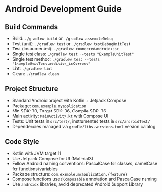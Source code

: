 # Android Development Guide

## Build Commands
- Build: `./gradlew build` or `./gradlew assembleDebug`
- Test (unit): `./gradlew test` or `./gradlew testDebugUnitTest`
- Test (instrumented): `./gradlew connectedAndroidTest`
- Single test class: `./gradlew test --tests "ExampleUnitTest"`
- Single test method: `./gradlew test --tests "ExampleUnitTest.addition_isCorrect"`
- Lint: `./gradlew lint`
- Clean: `./gradlew clean`

## Project Structure
- Standard Android project with Kotlin + Jetpack Compose
- Package: `com.example.myapplication`
- Min SDK: 30, Target SDK: 36, Compile SDK: 36
- Main activity: `MainActivity.kt` with Compose UI
- Tests: Unit tests in `src/test/`, instrumented tests in `src/androidTest/`
- Dependencies managed via `gradle/libs.versions.toml` version catalog

## Code Style
- Kotlin with JVM target 11
- Use Jetpack Compose for UI (Material3)
- Follow Android naming conventions: PascalCase for classes, camelCase for functions/variables
- Package structure: `com.example.myapplication.{feature}`
- Compose functions use `@Composable` annotation and PascalCase naming
- Use `androidx` libraries, avoid deprecated Android Support Library
